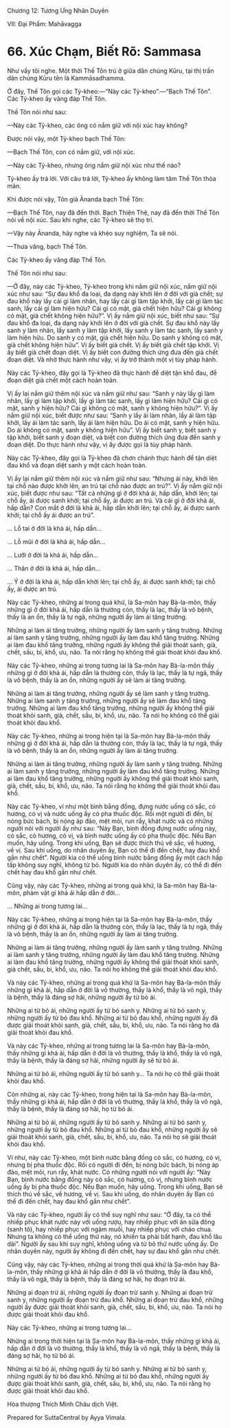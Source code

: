  

Chương 12: Tương Ưng Nhân Duyên

VII: Ðại Phẩm: Mahāvagga

# 66\. Xúc Chạm, Biết Rõ: Sammasa

Như vầy tôi nghe. Một thời Thế Tôn trú ở giữa dân chúng Kūru, tại thị trấn dân chúng Kūru tên là Kammāsadhamma.

Ở đây, Thế Tôn gọi các Tỷ-kheo:—“Này các Tỷ-kheo”.—“Bạch Thế Tôn”. Các Tỷ-kheo ấy vâng đáp Thế Tôn.

Thế Tôn nói như sau:

—Này các Tỷ-kheo, các ông có nắm giữ với nội xúc hay không?

Ðược nói vậy, một Tỷ-kheo bạch Thế Tôn:

—Bạch Thế Tôn, con có nắm giữ, với nội xúc.

—Này các Tỷ-kheo, nhưng ông nắm giữ nội xúc như thế nào?

Tỷ-kheo ấy trả lời. Với câu trả lời, Tỷ-kheo ấy không làm tâm Thế Tôn thỏa mãn.

Khi được nói vậy, Tôn giả Ānanda bạch Thế Tôn:

—Bạch Thế Tôn, nay đã đến thời. Bạch Thiện Thệ, nay đã đến thời Thế Tôn nói về nội xúc. Sau khi nghe, các Tỷ-kheo sẽ thọ trì.

—Vậy này Ānanda, hãy nghe và khéo suy nghiệm, Ta sẽ nói.

—Thưa vâng, bạch Thế Tôn.

Các Tỷ-kheo ấy vâng đáp Thế Tôn.

Thế Tôn nói như sau:

—Ở đây, này các Tỷ-kheo, Tỷ-kheo trong khi nắm giữ nội xúc, nắm giữ nội xúc như sau: “Sự đau khổ đa loại, đa dạng này khởi lên ở đời với già chết; sự đau khổ này lấy cái gì làm nhân, hay lấy cái gì làm tập khởi, lấy cái gì làm tác sanh, lấy cái gì làm hiện hữu? Cái gì có mặt, già chết hiện hữu? Cái gì không có mặt, già chết không hiện hữu?”. Vị ấy nắm giữ nội xúc, biết như sau: “Sự đau khổ đa loại, đa dạng này khởi lên ở đời với già chết. Sự đau khổ này lấy sanh y làm nhân, lấy sanh y làm tập khởi, lấy sanh y làm tác sanh, lấy sanh y làm hiện hữu. Do sanh y có mặt, già chết hiện hữu. Do sanh y không có mặt, già chết không hiện hữu”. Vị ấy biết già chết. Vị ấy biết già chết tập khởi. Vị ấy biết già chết đoạn diệt. Vị ấy biết con đường thích ứng đưa đến già chết đoạn diệt. Và nhờ thực hành như vậy, vị ấy trở thành một vị tùy pháp hành.

Này các Tỷ-kheo, đây gọi là Tỷ-kheo đã thực hành để diệt tận khổ đau, để đoạn diệt già chết một cách hoàn toàn.

Vị ấy lại nắm giữ thêm nội xúc và nắm giữ như sau: “Sanh y này lấy gì làm nhân, lấy gì làm tập khởi, lấy gì làm tác sanh, lấy gì làm hiện hữu? Cái gì có mặt, sanh y hiện hữu? Cái gì không có mặt, sanh y không hiện hữu?”. Vị ấy nắm giữ nội xúc, biết được như sau: “Sanh y lấy ái làm nhân, lấy ái làm tập khởi, lấy ái làm tác sanh, lấy ái làm hiện hữu. Do ái có mặt, sanh y hiện hữu. Do ái không có mặt, sanh y không hiện hữu”. Vị ấy biết sanh y, biết sanh y tập khởi, biết sanh y đoạn diệt, và biết con đường thích ứng đưa đến sanh y đoạn diệt. Do thực hành như vậy, vị ấy được gọi là tùy pháp hành.

Này các Tỷ-kheo, đây gọi là Tỷ-kheo đã chơn chánh thực hành để tận diệt đau khổ và đoạn diệt sanh y một cách hoàn toàn.

Vị ấy lại nắm giữ thêm nội xúc và nắm giữ như sau: “Nhưng ái này, khởi lên tại chỗ nào được khởi lên, an trú tại chỗ nào được an trú?”. Vị ấy nắm giữ nội xúc, biết được như sau: “Tất cả những gì ở đời khả ái, hấp dẫn, khởi lên; tại chỗ ấy, ái được sanh khởi; tại chỗ ấy, ái được an trú. Và cái gì ở đời khả ái, hấp dẫn? Con mắt ở đời là khả ái, hấp dẫn khởi lên; tại chỗ ấy, ái được sanh khởi; tại chỗ ấy ái được an trú”.

… Lỗ tai ở đời là khả ái, hấp dẫn…

… Lỗ mũi ở đời là khả ái, hấp dẫn…

… Lưỡi ở đời là khả ái, hấp dẫn…

… Thân ở đời là khả ái, hấp dẫn…

… Ý ở đời là khả ái, hấp dẫn khởi lên; tại chỗ ấy, ái được sanh khởi; tại chỗ ấy, ái được an trú.

Này các Tỷ-kheo, những ai trong quá khứ, là Sa-môn hay Bà-la-môn, thấy những gì ở đời khả ái, hấp dẫn là thường còn, thấy là lạc, thấy là vô bệnh, thấy là an ổn, thấy là tự ngã, những người ấy làm ái tăng trưởng.

Những ai làm ái tăng trưởng, những người ấy làm sanh y tăng trưởng. Những ai làm sanh y tăng trưởng, những người ấy làm đau khổ tăng trưởng. Những ai làm đau khổ tăng trưởng, những người ấy không thể giải thoát sanh, già, chết, sầu, bi, khổ, ưu, não. Ta nói rằng họ không thể giải thoát khỏi đau khổ.

Này các Tỷ-kheo, những ai trong tương lai là Sa-môn hay Bà-la-môn thấy những gì ở đời khả ái, hấp dẫn là thường còn, thấy là lạc, thấy là tự ngã, thấy là vô bệnh, thấy là an ổn, những người ấy sẽ làm ái tăng trưởng.

Những ai làm ái tăng trưởng, những người ấy sẽ làm sanh y tăng trưởng. Những ai làm sanh y tăng trưởng, những người ấy sẽ làm đau khổ tăng trưởng. Những ai làm đau khổ tăng trưởng, những người ấy không thể giải thoát khỏi sanh, già, chết, sầu, bi, khổ, ưu, não. Ta nói họ không có thể giải thoát khỏi đau khổ.

Này các Tỷ-kheo, những ai trong hiện tại là Sa-môn hay Bà-la-môn thấy những gì ở đời khả ái, hấp dẫn là thường còn, thấy là lạc, thấy là tự ngã, thấy là vô bệnh, thấy là an ổn, những người ấy làm ái tăng trưởng.

Những ai làm ái tăng trưởng, những người ấy làm sanh y tăng trưởng. Những ai làm sanh y tăng trưởng, những người ấy làm đau khổ tăng trưởng. Những ai làm đau khổ tăng trưởng, những người ấy không thể giải thoát khỏi sanh, già, chết, sầu, bi, khổ, ưu, não. Ta nói rằng họ không thể giải thoát khỏi đau khổ.

Này các Tỷ-kheo, ví như một bình bằng đồng, đựng nước uống có sắc, có hương, có vị và nước uống ấy có pha thuốc độc. Rồi một người đi đến, bị nóng bức bách, bị nóng áp đảo, mệt mỏi, run rẩy, khát nước và có những người nói với người ấy như sau: “Này Bạn, bình đồng đựng nước uống này, có sắc, có hương, có vị, và bình nước uống ấy có pha thuốc độc. Nếu Bạn muốn, hãy uống. Trong khi uống, Bạn sẽ được thích thú về sắc, về hương, về vị. Sau khi uống, do nhân duyên ấy, Bạn có thể đi đến chết, hay đau khổ gần như chết”. Người kia có thể uống bình nước bằng đồng ấy một cách hấp tấp không suy nghĩ, không từ bỏ. Người kia do nhân duyên ấy, có thể đi đến chết hay đau khổ gần như chết.

Cũng vậy, này các Tỷ-kheo, những ai trong quá khứ, là Sa-môn hay Bà-la-môn, phàm vật gì khả ái hấp dẫn ở đời…

… Những ai trong tương lai…

Này các Tỷ-kheo, những ai trong hiện tại là Sa-môn hay Bà-la-môn, thấy những gì ở đời khả ái, hấp dẫn là thường còn, thấy là lạc, thấy là tự ngã, thấy là vô bệnh, thấy là an ổn, những người ấy làm ái tăng trưởng.

Những ai làm ái tăng trưởng, những người ấy làm sanh y tăng trưởng. Những ai làm sanh y tăng trưởng, những người ấy làm đau khổ tăng trưởng. Những ai làm đau khổ tăng trưởng, những người ấy không thể giải thoát khỏi sanh, già chết, sầu, bi, khổ, ưu, não. Ta nói họ không thể giải thoát khỏi đau khổ.

Và này các Tỷ-kheo, những ai trong quá khứ là Sa-môn hay Bà-la-môn thấy những gì khả ái, hấp dẫn ở đời là vô thường, thấy là khổ, thấy là vô ngã, thấy là bệnh, thấy là đáng sợ hãi, những người ấy từ bỏ ái.

Những ai từ bỏ ái, những người ấy từ bỏ sanh y. Những ai từ bỏ sanh y, những người ấy từ bỏ đau khổ. Những ai từ bỏ đau khổ, những người ấy đã được giải thoát khỏi sanh, già, chết, sầu, bi, khổ, ưu, não. Ta nói rằng họ đã giải thoát khỏi đau khổ.

Và này các Tỷ-kheo, những ai trong tương lai là Sa-môn hay Bà-la-môn, thấy những gì khả ái, hấp dẫn ở đời là vô thường, thấy là khổ, thấy là vô ngã, thấy là bệnh, thấy là đáng sợ hãi, những người ấy sẽ từ bỏ ái.

Những ai từ bỏ ái, những người ấy từ bỏ sanh y… Ta nói họ có thể giải thoát khỏi đau khổ.

Còn những ai, này các Tỷ-kheo, trong hiện tại là Sa-môn hay Bà-la-môn, thấy những gì khả ái, hấp dẫn ở đời là vô thường, thấy là khổ, thấy là vô ngã, thấy là bệnh, thấy là đáng sợ hãi, họ từ bỏ ái.

Những ai từ bỏ ái, những người ấy từ bỏ sanh y. Những ai từ bỏ sanh y, những người ấy từ bỏ đau khổ. Những ai từ bỏ đau khổ, những người ấy sẽ giải thoát khỏi sanh, già, chết, sầu, bi, khổ, ưu, não. Ta nói họ sẽ giải thoát khỏi đau khổ.

Ví như, này các Tỷ-kheo, một bình nước bằng đồng có sắc, có hương, có vị, nhưng bị pha thuốc độc. Rồi có người đi đến, bị nóng bức bách, bị nóng áp đảo, mệt mỏi, run rẩy, khát nước. Có những người nói với người ấy: “Này Bạn, bình nước bằng đồng này có sắc, có hương, có vị, nhưng bình nước uống ấy bị pha thuốc độc. Nếu Bạn muốn, hãy uống. Trong khi uống, Bạn sẽ thích thú về sắc, về hương, về vị. Sau khi uống, do nhân duyên ấy Bạn có thể đi đến chết, hay đau khổ gần như chết”.

Và này các Tỷ-kheo, người ấy có thể suy nghĩ như sau: “Ở đây, ta có thể nhiếp phục khát nước này với uống rượu, hay nhiếp phục với ăn sữa đông (sanh tô), hay nhiếp phục với ngậm muối, hay nhiếp phục với cháo chua. Nhưng ta không có thể uống thứ này, nó khiến ta phải bất hạnh, đau khổ lâu dài”. Người ấy sau khi suy nghĩ, không uống và từ bỏ thứ nước uống ấy. Do nhân duyên này, người ấy không đi đến chết, hay sự đau khổ gần như chết.

Cũng vậy, này các Tỷ-kheo, những ai trong thời quá khứ là Sa-môn hay Bà-la-môn, thấy những gì khả ái hấp dẫn ở đời là vô thường, thấy là đau khổ, thấy là vô ngã, thấy là bệnh, thấy là đáng sợ hãi, họ đoạn trừ ái.

Những ai đoạn trừ ái, những người ấy đoạn trừ sanh y. Những ai đoạn trừ sanh y, những người ấy đoạn trừ đau khổ. Những ai đoạn trừ đau khổ, những người ấy được giải thoát khỏi sanh, già, chết, sầu, bi, khổ, ưu, não. Ta nói họ được giải thoát khỏi đau khổ.

Này các Tỷ-kheo, những ai trong tương lai…

Những ai trong thời hiện tại là Sa-môn hay Bà-la-môn, thấy những gì khả ái, hấp dẫn ở đời là vô thường, thấy là khổ, thấy là vô ngã, thấy là bệnh, thấy là đáng sợ hãi, họ từ bỏ ái.

Những ai từ bỏ ái, những người ấy từ bỏ sanh y. Những ai từ bỏ sanh y, những người ấy từ bỏ đau khổ. Những ai từ bỏ đau khổ, những người ấy được giải thoát khỏi sanh, già, chết, sầu, bi, khổ, ưu, não. Ta nói rằng họ được giải thoát khỏi đau khổ.

Hòa thượng Thích Minh Châu dịch Việt.

Prepared for SuttaCentral by Ayya Vimala.